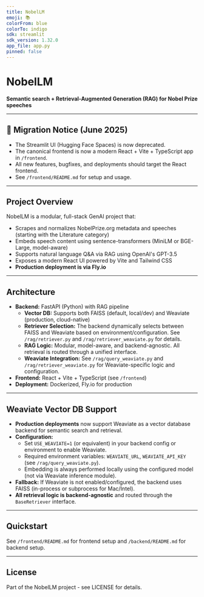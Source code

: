 ```yaml
---
title: NobelLM
emoji: 📚
colorFrom: blue
colorTo: indigo
sdk: streamlit
sdk_version: 1.32.0
app_file: app.py
pinned: false
---
```


# NobelLM

**Semantic search + Retrieval-Augmented Generation (RAG) for Nobel Prize speeches**

---

## 🚨 Migration Notice (June 2025)

- The Streamlit UI (Hugging Face Spaces) is now deprecated.
- The canonical frontend is now a modern React + Vite + TypeScript app in `/frontend`.
- All new features, bugfixes, and deployments should target the React frontend.
- See `/frontend/README.md` for setup and usage.

---

## Project Overview

NobelLM is a modular, full-stack GenAI project that:
- Scrapes and normalizes NobelPrize.org metadata and speeches (starting with the Literature category)
- Embeds speech content using sentence-transformers (MiniLM or BGE-Large, model-aware)
- Supports natural language Q&A via RAG using OpenAI's GPT-3.5
- Exposes a modern React UI powered by Vite and Tailwind CSS
- **Production deployment is via Fly.io**

---

## Architecture

- **Backend:** FastAPI (Python) with RAG pipeline
    - **Vector DB:** Supports both FAISS (default, local/dev) and Weaviate (production, cloud-native)
    - **Retriever Selection:** The backend dynamically selects between FAISS and Weaviate based on environment/configuration. See `/rag/retriever.py` and `/rag/retriever_weaviate.py` for details.
    - **RAG Logic:** Modular, model-aware, and backend-agnostic. All retrieval is routed through a unified interface.
    - **Weaviate Integration:** See `/rag/query_weaviate.py` and `/rag/retriever_weaviate.py` for Weaviate-specific logic and configuration.
- **Frontend:** React + Vite + TypeScript (see `/frontend`)
- **Deployment:** Dockerized, Fly.io for production

---

## Weaviate Vector DB Support

- **Production deployments** now support Weaviate as a vector database backend for semantic search and retrieval.
- **Configuration:**
    - Set `USE_WEAVIATE=1` (or equivalent) in your backend config or environment to enable Weaviate.
    - Required environment variables: `WEAVIATE_URL`, `WEAVIATE_API_KEY` (see `/rag/query_weaviate.py`).
    - Embedding is always performed locally using the configured model (not via Weaviate inference module).
- **Fallback:** If Weaviate is not enabled/configured, the backend uses FAISS (in-process or subprocess for Mac/Intel).
- **All retrieval logic is backend-agnostic** and routed through the `BaseRetriever` interface.

---

## Quickstart

See `/frontend/README.md` for frontend setup and `/backend/README.md` for backend setup.

---

## License

Part of the NobelLM project - see LICENSE for details.

